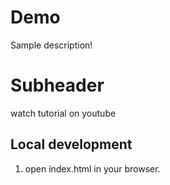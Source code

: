 # Demo


Sample description!

# Subheader

watch tutorial on youtube

## Local development

1. open index.html in your browser.